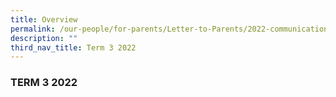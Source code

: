 ```yaml
---
title: Overview
permalink: /our-people/for-parents/Letter-to-Parents/2022-communications/Term-3-2022/overview
description: ""
third_nav_title: Term 3 2022
---
```

### TERM 3 2022